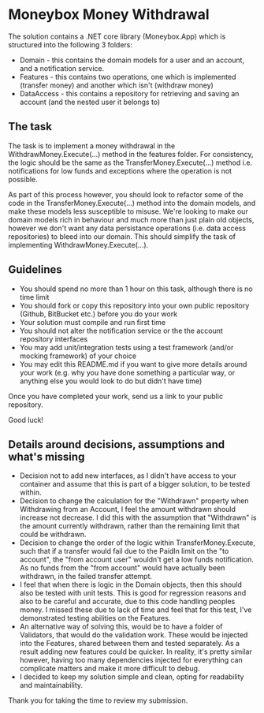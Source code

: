 # Moneybox Money Withdrawal

The solution contains a .NET core library (Moneybox.App) which is structured into the following 3 folders:

* Domain - this contains the domain models for a user and an account, and a notification service.
* Features - this contains two operations, one which is implemented (transfer money) and another which isn't (withdraw money)
* DataAccess - this contains a repository for retrieving and saving an account (and the nested user it belongs to)

## The task

The task is to implement a money withdrawal in the WithdrawMoney.Execute(...) method in the features folder. For consistency, the logic should be the same as the TransferMoney.Execute(...) method i.e. notifications for low funds and exceptions where the operation is not possible. 

As part of this process however, you should look to refactor some of the code in the TransferMoney.Execute(...) method into the domain models, and make these models less susceptible to misuse. We're looking to make our domain models rich in behaviour and much more than just plain old objects, however we don't want any data persistance operations (i.e. data access repositories) to bleed into our domain. This should simplify the task of implementing WithdrawMoney.Execute(...).

## Guidelines

* You should spend no more than 1 hour on this task, although there is no time limit
* You should fork or copy this repository into your own public repository (Github, BitBucket etc.) before you do your work
* Your solution must compile and run first time
* You should not alter the notification service or the the account repository interfaces
* You may add unit/integration tests using a test framework (and/or mocking framework) of your choice
* You may edit this README.md if you want to give more details around your work (e.g. why you have done something a particular way, or anything else you would look to do but didn't have time)

Once you have completed your work, send us a link to your public repository.

Good luck!

## Details around decisions, assumptions and what's missing

* Decision not to add new interfaces, as I didn't have access to your container and assume that this is part of a bigger solution, to be tested within.
* Decision to change the calculation for the "Withdrawn" property when Withdrawing from an Account, I feel the amount withdrawn should increase not decrease. I did this with the assumption that "Withdrawn" is the amount currently withdrawn, rather than the remaining limit that could be withdrawn.
* Decision to change the order of the logic within TransferMoney.Execute, such that if a transfer would fail due to the PaidIn limit on the "to account", the "from account user" wouldn't get a low funds notification. As no funds from the "from account" would have actually been withdrawn, in the failed transfer attempt.
* I feel that when there is logic in the Domain objects, then this should also be tested with unit tests. This is good for regression reasons and also to be careful and accurate, due to this code handling peoples money. I missed these due to lack of time and feel that for this test, I've demonstrated testing abilities on the Features.
* An alternative way of solving this, would be to have a folder of Validators, that would do the validation work. These would be injected into the Features, shared between them and tested separately. As a result adding new features could be quicker. In reality, it's pretty similar however, having too many dependencies injected for everything can complicate matters and make it more difficult to debug.
* I decided to keep my solution simple and clean, opting for readability and maintainability.

Thank you for taking the time to review my submission.

